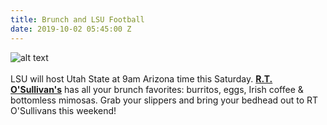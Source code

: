 ```yaml
---
title: Brunch and LSU Football
date: 2019-10-02 05:45:00 Z
---
```


![alt text](https://lsu-phoenix-alumni.github.io/assets/img/UtahStateWatchParty.png)  
<br>
LSU will host Utah State at 9am Arizona time this Saturday. **[R.T. O'Sullivan's][1]** has all your brunch favorites: burritos, eggs, Irish coffee & bottomless mimosas. Grab your slippers and bring your bedhead out to RT O'Sullivans this weekend!
<br>

[1]: https://scottsdale.rtosullivans.com/ "RTO Scottsdale website"